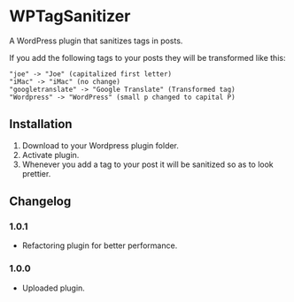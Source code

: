 # WPTagSanitizer

A WordPress plugin that sanitizes tags in posts.

If you add the following tags to your posts they will be transformed like this:

```
"joe" -> "Joe" (capitalized first letter)
"iMac" -> "iMac" (no change)
"googletranslate" -> "Google Translate" (Transformed tag)
"Wordpress" -> "WordPress" (small p changed to capital P)
```

## Installation

1. Download to your Wordpress plugin folder.
2. Activate plugin.
3. Whenever you add a tag to your post it will be sanitized so as to look prettier.

## Changelog

### 1.0.1
* Refactoring plugin for better performance.

### 1.0.0
* Uploaded plugin.